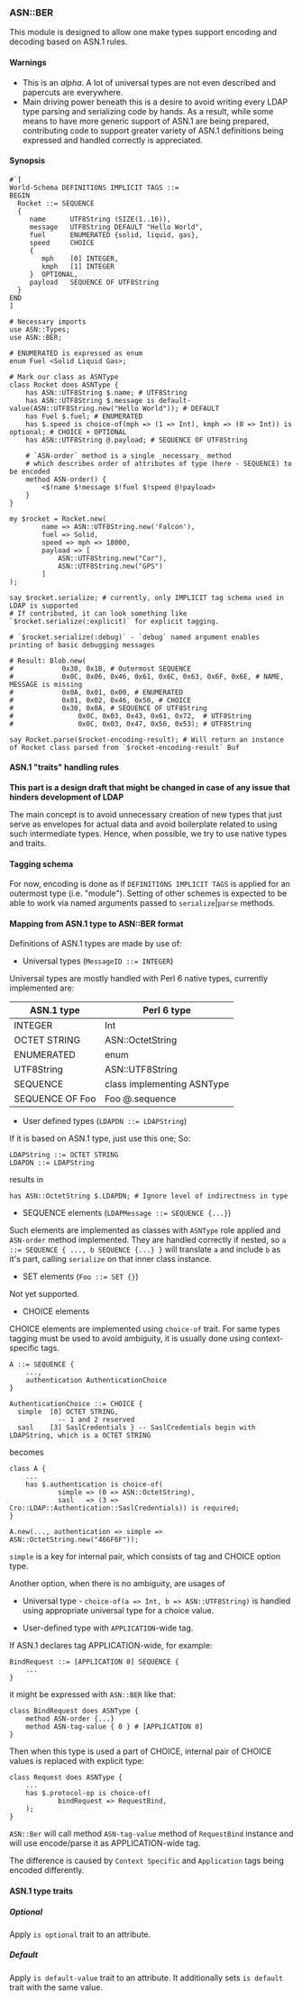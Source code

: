 ### ASN::BER

This module is designed to allow one make types support encoding and decoding based on ASN.1 rules.

#### Warnings

* This is an _alpha_. A lot of universal types are not even described and papercuts are everywhere.
* Main driving power beneath this is a desire to avoid writing every LDAP type
parsing and serializing code by hands. As a result, while some means to have more generic support
of ASN.1 are being prepared, contributing code to support greater variety of ASN.1 definitions
being expressed and handled correctly is appreciated.

#### Synopsis

```Perl6
#`[
World-Schema DEFINITIONS IMPLICIT TAGS ::=
BEGIN
  Rocket ::= SEQUENCE
  {
     name      UTF8String (SIZE(1..16)),
     message   UTF8String DEFAULT "Hello World",
     fuel      ENUMERATED {solid, liquid, gas},
     speed     CHOICE
     {
        mph    [0] INTEGER,
        kmph   [1] INTEGER
     }  OPTIONAL,
     payload   SEQUENCE OF UTF8String
  }
END
]

# Necessary imports
use ASN::Types;
use ASN::BER;

# ENUMERATED is expressed as enum
enum Fuel <Solid Liquid Gas>;

# Mark our class as ASNType
class Rocket does ASNType {
    has ASN::UTF8String $.name; # UTF8String
    has ASN::UTF8String $.message is default-value(ASN::UTF8String.new("Hello World")); # DEFAULT
    has Fuel $.fuel; # ENUMERATED
    has $.speed is choice-of(mph => (1 => Int), kmph => (0 => Int)) is optional; # CHOICE + OPTIONAL
    has ASN::UTF8String @.payload; # SEQUENCE OF UTF8String

    # `ASN-order` method is a single _necessary_ method
    # which describes order of attributes of type (here - SEQUENCE) to be encoded
    method ASN-order() {
        <$!name $!message $!fuel $!speed @!payload>
    }
}

my $rocket = Rocket.new(
        name => ASN::UTF8String.new('Falcon'),
        fuel => Solid,
        speed => mph => 18000,
        payload => [
            ASN::UTF8String.new("Car"),
            ASN::UTF8String.new("GPS")
        ]
);

say $rocket.serialize; # currently, only IMPLICIT tag schema used in LDAP is supported
# If contributed, it can look something like `$rocket.serialize(:explicit)` for explicit tagging.

# `$rocket.serialize(:debug)` - `debug` named argument enables printing of basic debugging messages

# Result: Blob.new(
#            0x30, 0x1B, # Outermost SEQUENCE
#            0x0C, 0x06, 0x46, 0x61, 0x6C, 0x63, 0x6F, 0x6E, # NAME, MESSAGE is missing
#            0x0A, 0x01, 0x00, # ENUMERATED
#            0x81, 0x02, 0x46, 0x50, # CHOICE
#            0x30, 0x0A, # SEQUENCE OF UTF8String
#                0x0C, 0x03, 0x43, 0x61, 0x72,  # UTF8String
#                0x0C, 0x03, 0x47, 0x50, 0x53); # UTF8String

say Rocket.parse($rocket-encoding-result); # Will return an instance of Rocket class parsed from `$rocket-encoding-result` Buf
```

#### ASN.1 "traits" handling rules

**This part is a design draft that might be changed in case of any issue that hinders development of LDAP**

The main concept is to avoid unnecessary creation of new types that just serve as envelopes for
actual data and avoid boilerplate related to using such intermediate types. Hence, when possible,
we try to use native types and traits.

#### Tagging schema

For now, encoding is done as if `DEFINITIONS IMPLICIT TAGS` is applied for an outermost type (i.e. "module").
Setting of other schemes is expected to be able to work via named arguments passed to `serialize`|`parse` methods.

#### Mapping from ASN.1 type to ASN::BER format

Definitions of ASN.1 types are made by use of:

* Universal types (`MessageID ::= INTEGER`)

Universal types are mostly handled with Perl 6 native types, currently implemented are:

| ASN.1 type      | Perl 6 type                |
|-----------------|----------------------------|
| INTEGER         | Int                        |
| OCTET STRING    | ASN::OctetString           |
| ENUMERATED      | enum                       |
| UTF8String      | ASN::UTF8String            |
| SEQUENCE        | class implementing ASNType |
| SEQUENCE OF Foo | Foo @.sequence             |

* User defined types (`LDAPDN ::= LDAPString`)

If it is based on ASN.1 type, just use this one; So:

```
LDAPString ::= OCTET STRING
LDAPDN ::= LDAPString
```

results in

```
has ASN::OctetString $.LDAPDN; # Ignore level of indirectness in type
```

* SEQUENCE elements (`LDAPMessage ::= SEQUENCE {...}`)

Such elements are implemented as classes with `ASNType` role applied and `ASN-order` method implemented.
They are handled correctly if nested, so `a ::= SEQUENCE { ..., b SEQUENCE {...} }` will translate `a` and include
`b` as it's part, calling `serialize` on that inner class instance.

* SET elements (`Foo ::= SET {}`)

Not yet supported.

* CHOICE elements

CHOICE elements are implemented using `choice-of` trait.
For same types tagging must be used to avoid ambiguity, it is usually done using context-specific tags.

```
A ::= SEQUENCE {
    ...,
    authentication AuthenticationChoice
}

AuthenticationChoice ::= CHOICE {
  simple  [0] OCTET STRING,
            -- 1 and 2 reserved
  sasl    [3] SaslCredentials } -- SaslCredentials begin with LDAPString, which is a OCTET STRING
```

becomes

```
class A {
    ...
    has $.authentication is choice-of(
            simple => (0 => ASN::OctetString),
            sasl   => (3 => Cro::LDAP::Authentication::SaslCredentials)) is required;
}

A.new(..., authentication => simple => ASN::OctetString.new("466F6F"));
```

`simple` is a key for internal pair, which consists of tag and CHOICE option type.

Another option, when there is no ambiguity, are usages of

* Universal type - `choice-of(a => Int, b => ASN::UTF8String)` is handled using appropriate universal type for a choice value.

* User-defined type with `APPLICATION`-wide tag.

If ASN.1 declares tag APPLICATION-wide, for example:

```
BindRequest ::= [APPLICATION 0] SEQUENCE {
    ...
}
```

it might be expressed with `ASN::BER` like that:

```
class BindRequest does ASNType {
    method ASN-order {...}
    method ASN-tag-value { 0 } # [APPLICATION 0]
}
```

Then when this type is used a part of CHOICE, internal pair of CHOICE values is replaced with explicit type:

```
class Request does ASNType {
    ...
    has $.protocol-op is choice-of(
            bindRequest => RequestBind,
    );
}
```

`ASN::Ber` will call method `ASN-tag-value` method of `RequestBind` instance and will use encode/parse it as APPLICATION-wide tag.

The difference is caused by `Context Specific` and `Application` tags being encoded differently.


#### ASN.1 type traits

##### Optional

Apply `is optional` trait to an attribute.

##### Default

Apply `is default-value` trait to an attribute. It additionally sets `is default` trait with the same value.
